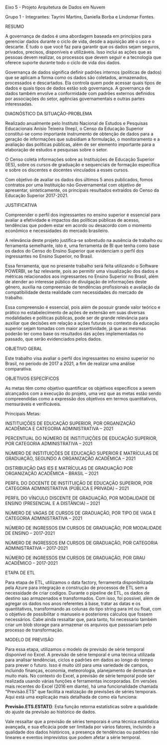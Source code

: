 Eixo 5 - Projeto Arquitetura de Dados em Nuvem 
 
 
Grupo 1 - Integrantes: Tayrini Martins, Daniella Borba e Lindomar Fontes. 


RESUMO  

A governança de dados é uma abordagem baseada em princípios para gerenciar dados durante o ciclo de vida, desde a aquisição até o uso e o descarte. É tudo o que você faz para garantir que os dados sejam seguros, privados, precisos, disponíveis e utilizáveis. Isso inclui as ações que as pessoas devem realizar, os processos que devem seguir e a tecnologia que oferece suporte durante todo o ciclo de vida dos dados. 

Governança de dados significa definir padrões internos (políticas de dados) que se aplicam a forma como os dados são coletados, armazenados, processados e descartados. Ela controla quem pode acessar quais tipos de dados e quais tipos de dados estão sob governança. A governança de dados também envolve a conformidade com padrões externos definidos por associações do setor, agências governamentais e outras partes interessadas. 

 
DIAGNÓSTICO DA SITUAÇÃO-PROBLEMA 

Realizado anualmente pelo Instituto Nacional de Estudos e Pesquisas Educacionais Anísio Teixeira (Inep), o Censo da Educação Superior constitui-se como importante instrumento de obtenção de dados para a geração de informações que subsidiam a formulação, o monitoramento e a avaliação das políticas públicas, além de ser elemento importante para a elaboração de estudos e pesquisas sobre o setor.  

O Censo coleta informações sobre as Instituições de Educação Superior (IES), sobre os cursos de graduação e sequenciais de formação específica e sobre os discentes e docentes vinculados a esses cursos. 

Com objetivo de avaliar os dados dos últimos 5 anos publicados, fomos contratos por uma Instituição não Governamental com objetivo de apresentar, sinteticamente, os principais resultados extraídos do Censo da Educação Superior 2017-2021.  

 
JUSTIFICATIVA 

Compreender o perfil dos ingressantes no ensino superior é essencial para avaliar a efetividade e impactos das políticas públicas de acesso, tendências que podem estar em acordo ou desacordo com o momento econômico e necessidades do mercado brasileiro.  

A relevância deste projeto justifica-se sobretudo na ausência de trabalho ou ferramenta semelhante, isto é, uma ferramenta de BI que tenha como base os dados do Censo do Ensino Superior que evidenciam o perfil dos ingressantes no Ensino Superior, no Brasil. 

Essa ferramenta, que no presente trabalho será feita utilizando o Software POWERBI, se  faz relevante, pois ao permitir uma visualização dos dados e métricas relacionados aos ingressantes no Ensino Superior no Brasil, além de atender ao interesse público de divulgação de informações deste gênero, auxilia na compreensão de tendências profissionais e avaliação da compatibilidade desta realidade com necessidades do mercado de trabalho.  

Essa compreensão é essencial, pois além de possuir grande valor teórico e prático no estabelecimento de ações de extensão em suas diversas modalidades e políticas públicas, pode ser de grande relevância para auxiliar que decisões em relação a ações futuras no contexto da educação superior sejam tomadas com maior assertividade, já que as mesmas poderão ter como base os resultados das ações implementadas no passado, que serão evidenciados pelos dados. 


OBJETIVO GERAL 

Este trabalho visa avaliar o perfil dos ingressantes no ensino superior no Brasil, no período de 2017 a 2021, a fim de realizar uma análise comparativa. 


OBJETIVOS ESPECÍFICOS 

As metas têm como objetivo quantificar os objetivos específicos a serem alcançados com a execução do projeto, uma vez que as metas estão sendo compreendidas como a expressão dos objetivos em termos quantitativos, mensuráveis e verificáveis. 

Principais Metas: 

INSTITUIÇÕES DE EDUCAÇÃO SUPERIOR, POR ORGANIZAÇÃO ACADÊMICA E CATEGORIA ADMINISTRATIVA – 2021 

PERCENTUAL DO NÚMERO DE INSTITUIÇÕES DE EDUCAÇÃO SUPERIOR, POR CATEGORIA ADMINISTRATIVA – 2021 

NÚMERO DE INSTITUIÇÕES DE EDUCAÇÃO SUPERIOR E MATRÍCULAS DE GRADUAÇÃO, SEGUNDO A ORGANIZAÇÃO ACADÊMICA – 2021 

DISTRIBUIÇÃO DAS IES E MATRÍCULAS DE GRADUAÇÃO POR ORGANIZAÇÃO ACADÊMICA – BRASIL – 2021 

PERFIL DO DOCENTE DE INSTITUIÇÃO DE EDUCAÇÃO SUPERIOR, POR CATEGORIA ADMINISTRATIVA (PÚBLICA E PRIVADA) – 2021 

PERFIL DO VÍNCULO DISCENTE DE GRADUAÇÃO, POR MODALIDADE DE ENSINO (PRESENCIAL E A DISTÂNCIA) – 2021 

NÚMERO DE VAGAS DE CURSOS DE GRADUAÇÃO, POR TIPO DE VAGA E CATEGORIA ADMINISTRATIVA – 2021 

NÚMERO DE INGRESSOS EM CURSOS DE GRADUAÇÃO, POR MODALIDADE DE ENSINO – 2017-2021 

NÚMERO DE INGRESSOS EM CURSOS DE GRADUAÇÃO, POR CATEGORIA ADMINISTRATIVA – 2017-2021 

NÚMERO DE INGRESSOS EM CURSOS DE GRADUAÇÃO, POR GRAU ACADÊMICO – 2017-2021 


ETAPA DE ETL

Para etapa de ETL, utilizamos o data factory, ferramenta disponibilizada pela Azure para integração e construção de processos de ETL sem a necessidade de criar codigos. Durante o pipeline de ETL, os dados de destino sao armazenados e transformados. Com isso, foi possivel, além de agregar os dados nos anos referentes à base, tratar as datas e os quantitativos, transformando as colunas do tipo string para  int ou float, com o objetivo de possibilitar o manuseio e posteriores cálculos que fossem necessários. Cabe ainda ressaltar que, para tanto, foi necessario também criar um blob storage para armazenar os arquivos que passsariam pelo processo de transformação.

MODELO DE PREVISÃO

Para essa etapa, utilizamos o modelo de previsão de série temporal disponível no Excel. A previsão de série temporal é uma técnica utilizada para analisar tendências, ciclos e padrões em dados ao longo do tempo para prever o futuro. Isso é muito útil para uma variedade de campos, incluindo finanças, economia, meteorologia, planejamento de demanda e muito mais. No contexto do Excel, a previsão de série temporal pode ser realizada usando várias funções e ferramentas incorporadas. Em versões mais recentes do Excel (2016 em diante), há uma funcionalidade chamada "Previsão.ETS" que facilita a realização de previsões de séries temporais.
Aqui está uma explicação mais detalhada de como ela funciona:

**Previsão.ETS.ESTAT()**: Esta função retorna estatísticas sobre a qualidade do ajuste da previsão ao histórico de dados.

Vale ressaltar que a previsão de séries temporais é uma técnica estatística avançada, e sua eficácia pode ser limitada por vários fatores, incluindo a qualidade dos dados históricos, a presença de tendências ou padrões não lineares e eventos imprevistos que podem afetar a série temporal.

